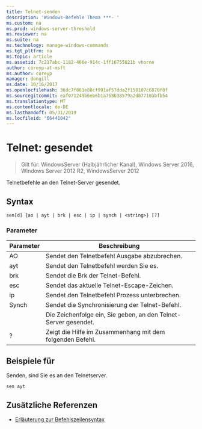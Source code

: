 ```yaml
---
title: Telnet-senden
description: 'Windows-Befehle Thema ***- '
ms.custom: na
ms.prod: windows-server-threshold
ms.reviewer: na
ms.suite: na
ms.technology: manage-windows-commands
ms.tgt_pltfrm: na
ms.topic: article
ms.assetid: 7c217abc-1182-466e-914c-1ff16755021b vhorne
author: coreyp-at-msft
ms.author: coreyp
manager: dongill
ms.date: 10/16/2017
ms.openlocfilehash: 36dc7f861e88cf991af57dda2f150107c6870f0f
ms.sourcegitcommit: eaf071249b6eb6b1a758b38579a2d87710abfb54
ms.translationtype: MT
ms.contentlocale: de-DE
ms.lasthandoff: 05/31/2019
ms.locfileid: "66441042"
---
```

# <a name="telnet-send"></a>Telnet: gesendet

>Gilt für: WindowsServer (Halbjährlicher Kanal), Windows Server 2016, Windows Server 2012 R2, WindowsServer 2012

Telnetbefehle an den Telnet-Server gesendet.   
## <a name="syntax"></a>Syntax  
```  
sen[d] {ao | ayt | brk | esc | ip | synch | <string>} [?]  
```  
### <a name="parameters"></a>Parameter  

| Parameter |                     Beschreibung                      |
|-----------|------------------------------------------------------|
|    AO     |       Sendet den Telnetbefehl Ausgabe abzubrechen.        |
|    ayt    |       Sendet den Telnetbefehl werden Sie es.       |
|    brk    |            Sendet die Brk der Telnet-Befehl.            |
|    esc    |      Sendet das aktuelle Telnet-Escape-Zeichen.      |
|    ip     |     Sendet den Telnetbefehl Prozess unterbrechen.     |
|   Synch   |           Sendet die Synchronisierung der Telnet-Befehl.           |
| <string>  | Die Zeichenfolge ein, Sie geben, an den Telnet-Server gesendet. |
|     ?     |     Zeigt die Hilfe im Zusammenhang mit dem folgenden Befehl.      |

## <a name="BKMK_Examples"></a>Beispiele für  
Senden, sind Sie es an den Telnetserver.  
```  
sen ayt  
```  
## <a name="additional-references"></a>Zusätzliche Referenzen  
-   [Erläuterung zur Befehlszeilensyntax](command-line-syntax-key.md)  
